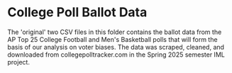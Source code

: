# College Poll Ballot Data
The 'original' two CSV files in this folder contains the ballot data from the AP Top 25 College Football and Men's Basketball polls that will form the basis of our analysis on voter biases. The data was scraped, cleaned, and downloaded from collegepolltracker.com in the Spring 2025 semester IML project. 